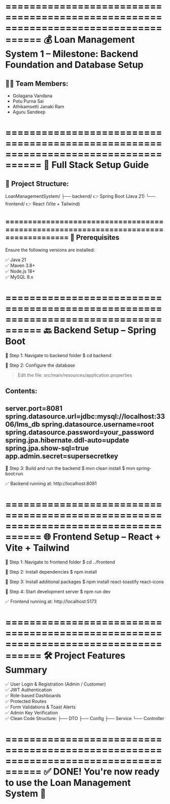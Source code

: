 ====================================================================================
💰 Loan Management System 1 – Milestone: Backend Foundation and Database Setup
====================================================================================

👨‍💻 Team Members:
-------------------
- Golagana Vandana
- Potu Purna Sai
- Athikamsetti Janaki Ram
- Aguru Sandeep

====================================================================================
🚀 Full Stack Setup Guide
====================================================================================

📁 Project Structure:
---------------------
LoanManagementSystem/
├── backend/       👉 Spring Boot (Java 21)
└── frontend/      👉 React (Vite + Tailwind)

====================================================================================
🔧 Prerequisites
----------------
Ensure the following versions are installed:

✅ Java 21  
✅ Maven 3.8+  
✅ Node.js 18+  
✅ MySQL 8.x  

====================================================================================
🔙 Backend Setup – Spring Boot
====================================================================================

📌 Step 1: Navigate to backend folder
$ cd backend

📌 Step 2: Configure the database
> Edit the file: src/main/resources/application.properties

Contents:
----------------------------------------------------------
server.port=8081
spring.datasource.url=jdbc:mysql://localhost:3306/lms_db
spring.datasource.username=root
spring.datasource.password=your_password
spring.jpa.hibernate.ddl-auto=update
spring.jpa.show-sql=true
app.admin.secret=supersecretkey
----------------------------------------------------------

📌 Step 3: Build and run the backend
$ mvn clean install
$ mvn spring-boot:run

✅ Backend running at: http://localhost:8081

====================================================================================
🌐 Frontend Setup – React + Vite + Tailwind
====================================================================================

📌 Step 1: Navigate to frontend folder
$ cd ../frontend

📌 Step 2: Install dependencies
$ npm install

📌 Step 3: Install additional packages
$ npm install react-toastify react-icons

📌 Step 4: Start development server
$ npm run dev

✅ Frontend running at: http://localhost:5173

====================================================================================
🛠️ Project Features Summary
====================================================================================

✅ User Login & Registration (Admin / Customer)  
✅ JWT Authentication  
✅ Role-based Dashboards  
✅ Protected Routes  
✅ Form Validations & Toast Alerts  
✅ Admin Key Verification  
✅ Clean Code Structure:
   ├── DTO
   ├── Config
   ├── Service
   └── Controller

====================================================================================
✅ DONE! You're now ready to use the Loan Management System 🎉
====================================================================================

